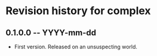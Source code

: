 # Revision history for complex

## 0.1.0.0  -- YYYY-mm-dd

* First version. Released on an unsuspecting world.
